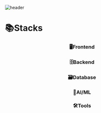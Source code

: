 <!--
**jwndnjs1104/jwndnjs1104** is a ✨ _special_ ✨ repository because its `README.md` (this file) appears on your GitHub profile.

Here are some ideas to get you started:

- 🔭 I’m currently working on ...
- 🌱 I’m currently learning ...
- 👯 I’m looking to collaborate on ...
- 🤔 I’m looking for help with ...
- 💬 Ask me about ...
- 📫 How to reach me: ...
- 😄 Pronouns: ...
- ⚡ Fun fact: ...
-->
<!-- Header -->
![header](https://capsule-render.vercel.app/api?type=waving&color=auto&height=200&section=header&text=Juwon's%20GitHub&fontSize=50&animation=twinkling)

# 📚Stacks

<h3 align="center">🖥️Frontend</h3>
<p align="center">
  
</p>

<h3 align="center">🗄️Backend</h3>
<p align="center">
  
</p>

<h3 align="center">🗃️Database</h3>
<p align="center">
  
</p>

<h3 align="center">🤖AI/ML</h3>
<p align="center">
  
</p>

<h3 align="center">🛠️Tools</h3>
<p align="center">
  
</p>
